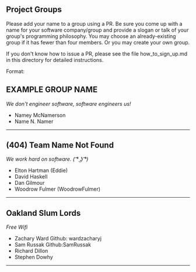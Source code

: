 ## Project Groups

Please add your name to a group using a PR.  Be sure you come up with a name for your software company/group and provide a slogan or talk of your group's programming philosophy.  You may choose an already-existing group if it has fewer than four members.  Or you may create your own group.

If you don't know how to issue a PR, please see the file how_to_sign_up.md in this directory for detailed instructions.

Format:

## EXAMPLE GROUP NAME

_We don't engineer software, software engineers us!_

  * Namey McNamerson
  * Name N. Namer

----

## (404) Team Name Not Found

_We work hard on software. ( ͡° ͜ʖ ͡°)_

  * Elton Hartman (Eddie)
  * David Haskell
  * Dan Gilmour
  * Woodrow Fulmer (WoodrowFulmer)

----

## Oakland Slum Lords

_Free Wifi_

 * Zachary Ward Github: wardzacharyj
 * Sam Russak Github:SamRussak
 * Richard Dillon
 * Stephen Dowhy
 
 ----